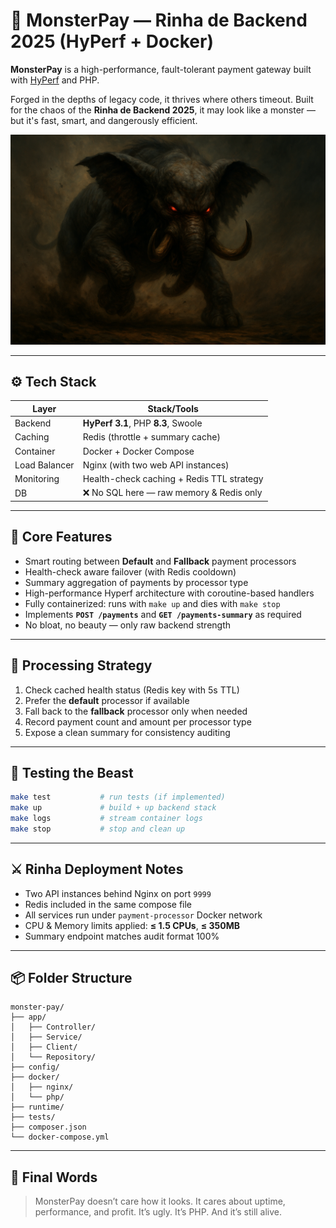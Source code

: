 # 🧟 MonsterPay — Rinha de Backend 2025 (HyPerf + Docker)

**MonsterPay** is a high-performance, fault-tolerant payment gateway built with [HyPerf](https://hyperf.io/) and PHP.

Forged in the depths of legacy code, it thrives where others timeout. Built for the chaos of the **Rinha de Backend 2025**, it may look like a monster — but it's fast, smart, and dangerously efficient.

![The Monster is Back!](/docs/evilphp.png)

---

## ⚙️ Tech Stack

| Layer       | Stack/Tools                              |
|-------------|-------------------------------------------|
| Backend     | **HyPerf 3.1**, PHP **8.3**, Swoole       |
| Caching     | Redis (throttle + summary cache)          |
| Container   | Docker + Docker Compose                   |
| Load Balancer | Nginx (with two web API instances)      |
| Monitoring  | Health-check caching + Redis TTL strategy |
| DB          | ❌ No SQL here — raw memory & Redis only   |

---

## 🚀 Core Features

- Smart routing between **Default** and **Fallback** payment processors
- Health-check aware failover (with Redis cooldown)
- Summary aggregation of payments by processor type
- High-performance Hyperf architecture with coroutine-based handlers
- Fully containerized: runs with `make up` and dies with `make stop`
- Implements **`POST /payments`** and **`GET /payments-summary`** as required
- No bloat, no beauty — only raw backend strength

---

## 🧠 Processing Strategy

1. Check cached health status (Redis key with 5s TTL)
2. Prefer the **default** processor if available
3. Fall back to the **fallback** processor only when needed
4. Record payment count and amount per processor type
5. Expose a clean summary for consistency auditing

---

## 🧪 Testing the Beast

```bash
make test           # run tests (if implemented)
make up             # build + up backend stack
make logs           # stream container logs
make stop           # stop and clean up
````

---

## ⚔️ Rinha Deployment Notes

* Two API instances behind Nginx on port `9999`
* Redis included in the same compose file
* All services run under `payment-processor` Docker network
* CPU & Memory limits applied: **≤ 1.5 CPUs**, **≤ 350MB**
* Summary endpoint matches audit format 100%

---

## 📦 Folder Structure

```
monster-pay/
├── app/
│   ├── Controller/
│   ├── Service/
│   ├── Client/
│   └── Repository/
├── config/
├── docker/
│   ├── nginx/
│   └── php/
├── runtime/
├── tests/
├── composer.json
└── docker-compose.yml
```

---

## 🧟 Final Words

> MonsterPay doesn’t care how it looks.
> It cares about uptime, performance, and profit.
> It’s ugly. It’s PHP. And it’s still alive.
